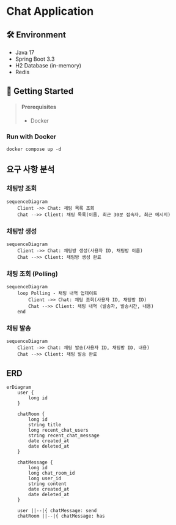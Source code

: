 # Chat Application
## 🛠️ Environment
- Java 17
- Spring Boot 3.3
- H2 Database (in-memory)
- Redis

## 📖 Getting Started
> #### Prerequisites
> - Docker
> 
### Run with Docker
```shell
docker compose up -d
```

## 요구 사항 분석
### 채팅방 조회
```mermaid
sequenceDiagram
    Client ->> Chat: 채팅 목록 조회
    Chat -->> Client: 채팅 목록(이름, 최근 30분 접속자, 최근 메시지)
```
### 채팅방 생성
```mermaid
sequenceDiagram
    Client ->> Chat: 채팅방 생성(사용자 ID, 채팅방 이름)
    Chat -->> Client: 채팅방 생성 완료
```
### 채팅 조회 (Polling)
```mermaid
sequenceDiagram
    loop Polling - 채팅 내역 업데이트
        Client ->> Chat: 채팅 조회(사용자 ID, 채팅방 ID)
        Chat -->> Client: 채팅 내역 (발송자, 발송시간, 내용)
    end
```
### 채팅 발송
```mermaid
sequenceDiagram
    Client ->> Chat: 채팅 발송(사용자 ID, 채팅방 ID, 내용)
    Chat -->> Client: 채팅 발송 완료
```
## ERD
```mermaid
erDiagram
    user {
        long id
    }
    
    chatRoom {
        long id
        string title
        long recent_chat_users
        string recent_chat_message
        date created_at
        date deleted_at
    }
    
    chatMessage {
        long id
        long chat_room_id
        long user_id
        string content
        date created_at
        date deleted_at
    }
    
    user ||--|{ chatMessage: send
    chatRoom ||--|{ chatMessage: has
```